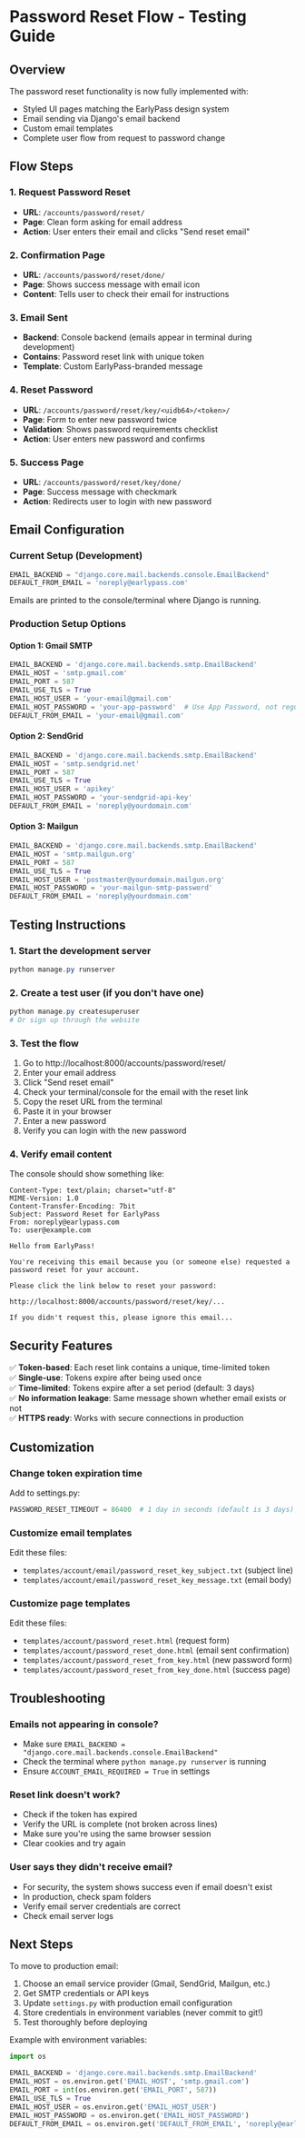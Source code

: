# Password Reset Flow - Testing Guide

## Overview
The password reset functionality is now fully implemented with:
- Styled UI pages matching the EarlyPass design system
- Email sending via Django's email backend
- Custom email templates
- Complete user flow from request to password change

## Flow Steps

### 1. Request Password Reset
- **URL**: `/accounts/password/reset/`
- **Page**: Clean form asking for email address
- **Action**: User enters their email and clicks "Send reset email"

### 2. Confirmation Page
- **URL**: `/accounts/password/reset/done/`
- **Page**: Shows success message with email icon
- **Content**: Tells user to check their email for instructions

### 3. Email Sent
- **Backend**: Console backend (emails appear in terminal during development)
- **Contains**: Password reset link with unique token
- **Template**: Custom EarlyPass-branded message

### 4. Reset Password
- **URL**: `/accounts/password/reset/key/<uidb64>/<token>/`
- **Page**: Form to enter new password twice
- **Validation**: Shows password requirements checklist
- **Action**: User enters new password and confirms

### 5. Success Page
- **URL**: `/accounts/password/reset/key/done/`
- **Page**: Success message with checkmark
- **Action**: Redirects user to login with new password

## Email Configuration

### Current Setup (Development)
```python
EMAIL_BACKEND = "django.core.mail.backends.console.EmailBackend"
DEFAULT_FROM_EMAIL = 'noreply@earlypass.com'
```

Emails are printed to the console/terminal where Django is running.

### Production Setup Options

#### Option 1: Gmail SMTP
```python
EMAIL_BACKEND = 'django.core.mail.backends.smtp.EmailBackend'
EMAIL_HOST = 'smtp.gmail.com'
EMAIL_PORT = 587
EMAIL_USE_TLS = True
EMAIL_HOST_USER = 'your-email@gmail.com'
EMAIL_HOST_PASSWORD = 'your-app-password'  # Use App Password, not regular password
DEFAULT_FROM_EMAIL = 'your-email@gmail.com'
```

#### Option 2: SendGrid
```python
EMAIL_BACKEND = 'django.core.mail.backends.smtp.EmailBackend'
EMAIL_HOST = 'smtp.sendgrid.net'
EMAIL_PORT = 587
EMAIL_USE_TLS = True
EMAIL_HOST_USER = 'apikey'
EMAIL_HOST_PASSWORD = 'your-sendgrid-api-key'
DEFAULT_FROM_EMAIL = 'noreply@yourdomain.com'
```

#### Option 3: Mailgun
```python
EMAIL_BACKEND = 'django.core.mail.backends.smtp.EmailBackend'
EMAIL_HOST = 'smtp.mailgun.org'
EMAIL_PORT = 587
EMAIL_USE_TLS = True
EMAIL_HOST_USER = 'postmaster@yourdomain.mailgun.org'
EMAIL_HOST_PASSWORD = 'your-mailgun-smtp-password'
DEFAULT_FROM_EMAIL = 'noreply@yourdomain.com'
```

## Testing Instructions

### 1. Start the development server
```powershell
python manage.py runserver
```

### 2. Create a test user (if you don't have one)
```powershell
python manage.py createsuperuser
# Or sign up through the website
```

### 3. Test the flow
1. Go to http://localhost:8000/accounts/password/reset/
2. Enter your email address
3. Click "Send reset email"
4. Check your terminal/console for the email with the reset link
5. Copy the reset URL from the terminal
6. Paste it in your browser
7. Enter a new password
8. Verify you can login with the new password

### 4. Verify email content
The console should show something like:
```
Content-Type: text/plain; charset="utf-8"
MIME-Version: 1.0
Content-Transfer-Encoding: 7bit
Subject: Password Reset for EarlyPass
From: noreply@earlypass.com
To: user@example.com

Hello from EarlyPass!

You're receiving this email because you (or someone else) requested a password reset for your account.

Please click the link below to reset your password:

http://localhost:8000/accounts/password/reset/key/...

If you didn't request this, please ignore this email...
```

## Security Features

✅ **Token-based**: Each reset link contains a unique, time-limited token  
✅ **Single-use**: Tokens expire after being used once  
✅ **Time-limited**: Tokens expire after a set period (default: 3 days)  
✅ **No information leakage**: Same message shown whether email exists or not  
✅ **HTTPS ready**: Works with secure connections in production  

## Customization

### Change token expiration time
Add to settings.py:
```python
PASSWORD_RESET_TIMEOUT = 86400  # 1 day in seconds (default is 3 days)
```

### Customize email templates
Edit these files:
- `templates/account/email/password_reset_key_subject.txt` (subject line)
- `templates/account/email/password_reset_key_message.txt` (email body)

### Customize page templates
Edit these files:
- `templates/account/password_reset.html` (request form)
- `templates/account/password_reset_done.html` (email sent confirmation)
- `templates/account/password_reset_from_key.html` (new password form)
- `templates/account/password_reset_from_key_done.html` (success page)

## Troubleshooting

### Emails not appearing in console?
- Make sure `EMAIL_BACKEND = "django.core.mail.backends.console.EmailBackend"`
- Check the terminal where `python manage.py runserver` is running
- Ensure `ACCOUNT_EMAIL_REQUIRED = True` in settings

### Reset link doesn't work?
- Check if the token has expired
- Verify the URL is complete (not broken across lines)
- Make sure you're using the same browser session
- Clear cookies and try again

### User says they didn't receive email?
- For security, the system shows success even if email doesn't exist
- In production, check spam folders
- Verify email server credentials are correct
- Check email server logs

## Next Steps

To move to production email:
1. Choose an email service provider (Gmail, SendGrid, Mailgun, etc.)
2. Get SMTP credentials or API keys
3. Update `settings.py` with production email configuration
4. Store credentials in environment variables (never commit to git!)
5. Test thoroughly before deploying

Example with environment variables:
```python
import os

EMAIL_BACKEND = 'django.core.mail.backends.smtp.EmailBackend'
EMAIL_HOST = os.environ.get('EMAIL_HOST', 'smtp.gmail.com')
EMAIL_PORT = int(os.environ.get('EMAIL_PORT', 587))
EMAIL_USE_TLS = True
EMAIL_HOST_USER = os.environ.get('EMAIL_HOST_USER')
EMAIL_HOST_PASSWORD = os.environ.get('EMAIL_HOST_PASSWORD')
DEFAULT_FROM_EMAIL = os.environ.get('DEFAULT_FROM_EMAIL', 'noreply@earlypass.com')
```
